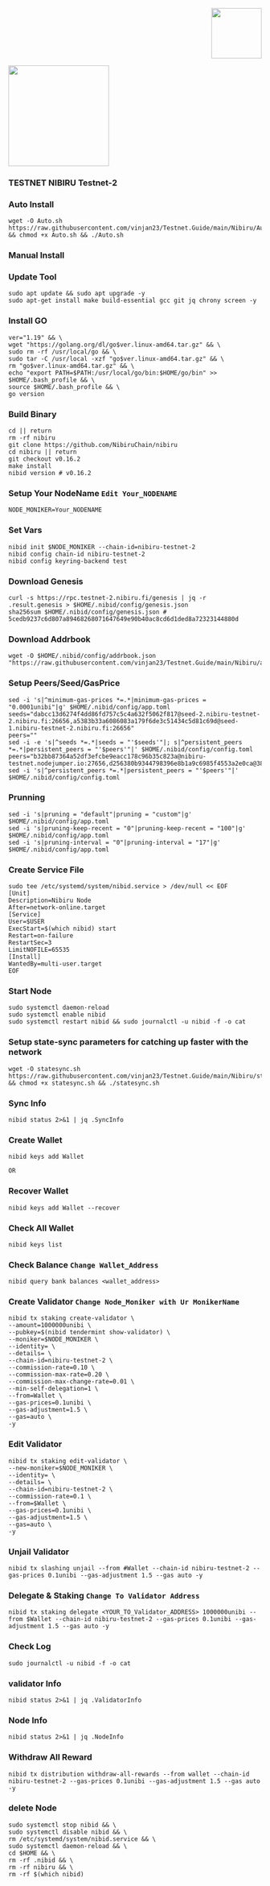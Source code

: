 <p align="right">
  <img height="100" height="auto" src="https://user-images.githubusercontent.com/108977419/207516348-c160303a-57b0-4149-8118-b0d7785dfde8.jpg">
</p

 <p align="center">
 <img height="200" height="auto" src="https://pbs.twimg.com/profile_images/1556857504394526721/OyWtRrNP_400x400.jpg">
 
  
  
### TESTNET NIBIRU Testnet-2
  
### Auto Install
```
wget -O Auto.sh https://raw.githubusercontent.com/vinjan23/Testnet.Guide/main/Nibiru/Auto.sh && chmod +x Auto.sh && ./Auto.sh
```

### Manual Install
  
### Update Tool
  ```
sudo apt update && sudo apt upgrade -y
sudo apt-get install make build-essential gcc git jq chrony screen -y
```
### Install GO
```
ver="1.19" && \
wget "https://golang.org/dl/go$ver.linux-amd64.tar.gz" && \
sudo rm -rf /usr/local/go && \
sudo tar -C /usr/local -xzf "go$ver.linux-amd64.tar.gz" && \
rm "go$ver.linux-amd64.tar.gz" && \
echo "export PATH=$PATH:/usr/local/go/bin:$HOME/go/bin" >> $HOME/.bash_profile && \
source $HOME/.bash_profile && \
go version
```

 ### Build Binary
 
```
cd || return
rm -rf nibiru
git clone https://github.com/NibiruChain/nibiru
cd nibiru || return
git checkout v0.16.2
make install
nibid version # v0.16.2
```

### Setup Your NodeName `Edit Your_NODENAME`

```
NODE_MONIKER=Your_NODENAME 
```

### Set Vars
```
nibid init $NODE_MONIKER --chain-id=nibiru-testnet-2
nibid config chain-id nibiru-testnet-2
nibid config keyring-backend test
```

### Download Genesis
```
curl -s https://rpc.testnet-2.nibiru.fi/genesis | jq -r .result.genesis > $HOME/.nibid/config/genesis.json
sha256sum $HOME/.nibid/config/genesis.json # 5cedb9237c6d807a89468268071647649e90b40ac8cd6d1ded8a72323144880d

```

### Download Addrbook
```
wget -O $HOME/.nibid/config/addrbook.json "https://raw.githubusercontent.com/vinjan23/Testnet.Guide/main/Nibiru/addrbook.json"
```

### Setup Peers/Seed/GasPrice
```
sed -i 's|^minimum-gas-prices *=.*|minimum-gas-prices = "0.0001unibi"|g' $HOME/.nibid/config/app.toml
seeds="dabcc13d6274f4dd86fd757c5c4a632f5062f817@seed-2.nibiru-testnet-2.nibiru.fi:26656,a5383b33a6086083a179f6de3c51434c5d81c69d@seed-1.nibiru-testnet-2.nibiru.fi:26656"
peers=""
sed -i -e 's|^seeds *=.*|seeds = "'$seeds'"|; s|^persistent_peers *=.*|persistent_peers = "'$peers'"|' $HOME/.nibid/config/config.toml
peers="b32bb87364a52df3efcbe9eacc178c96b35c823a@nibiru-testnet.nodejumper.io:27656,d256380b9344798396e8b1a9c6985f4553a2e0ca@38.242.219.209:26656,52dacee88cf2b6dc8f6e2c1876880bf370796e72@185.219.142.214:39656,32ba0f7eb69b7b984281b1b189bf1aa022915776@142.132.128.132:36656,858ddaf58e566918591802ba04ce3647c5b01707@65.109.106.91:15656,b6db04994c6eac1721014b74288c47bea5fd4870@31.223.32.35:13656,35b0fd0c923fe48bc44f5af70e999982c2c4bb9b@45.8.133.179:26656,e8633047d8eeebcfcb54f67e9f980c74cad91ed3@217.76.49.64:26656,bd5ec98a09b278a01f1f1a201ba22eea807d2731@65.21.170.3:36656,38d128d24e7d9cbdd80227004a7ca0fa129109b5@65.109.92.148:60656,2ec6cb2a83c178fb490a992a3bd6a5c142c3fc61@135.181.20.30:26656,140221bb147d287a11e6abeb0649c78f8bef2a08@65.109.160.183:12656,ae0036bf4c7d33412a655b036d5bfd37a2aa1b72@65.21.237.241:46656,80030d5945eef7519407d047479d40a2f2bf1fe6@65.109.92.241:11036,977da259c89314700aaadbbe1d9d4da1a50bf643@194.163.135.104:26656,98032241ea61ca6ac066b8fa508baace6678a7a3@190.2.155.67:26656,4216b5d77242b70a0c9009345b903cdc5e347b54@188.166.189.29:39656,8ff8d3effc84c1e5d7bdff36d8921875f7436bcd@65.108.13.185:26858,c08c4d5060697a644838403329be5742bdb4c67f@65.109.92.240:11036,c7f3b61275dc16993c39a1ebc9f6cb5895d11d56@148.251.43.226:46656,7643ed772567e8e69ec1dab94bbdb848043d49f2@34.138.219.117:26656,d67d2bae772c3d44123a7495d56c568a185717f8@213.239.216.252:27656,4028996039d167bfff0590c93fecd950b70c7545@144.126.152.61:26656,32c587c3d9329e6c13c5cd7797eb46b30b628bca@95.217.211.70:12656,bfe4fc33622ca87f9dca188d4a205091b2bd5587@194.163.131.165:26656,0e6b2ec046c7652437a4ae9929dc72782e3ff215@149.28.95.188:26656,95fc1114efeb871c8c28e575923f673ab5b4dba6@109.123.241.109:26656,72a84166fbd6b92d8a772843026cf6a2cd97ffbe@65.109.60.19:46656,057575aaba01d578810021497abe41a74e99075f@84.46.245.176:26656,676a3ce38875bc0ff3a507c507fafa958b9115d0@5.75.136.149:26656,db8f75471ac073b201e0bd56bdaf1bd6c3760c5c@65.109.87.135:13656,b59cb14086b4861eaef6ba9bb335bd44b0f76119@161.97.150.231:26656,3ab57cd651641e80ce82c7b046931bacf638d3f0@167.235.204.231:26656,baf08cf4803c8a5f7d8d026edf65847ae9f29904@85.190.254.137:26656,d2f74fce9d5f33664ebec534b2557a94e67b5232@154.53.59.87:39656,d1f7c37c2df69166e1ffa2ed1b5870427cd17479@23.92.69.78:27656,4537639e8685efe2382c6de93c25eb4f2cca91f9@207.244.239.218:26656,8d22a2251a5fe84ac136bb7aaada10842d121d43@94.250.252.208:26656,e08089921baf39382920a4028db9e5eebd82f3d7@142.132.199.236:21656,51fa995380dad2abf39b828aeb1d0a710a0029f6@80.79.6.64:26656,b502caa5e8071c14179c562a328bb2a096f6b44a@141.94.139.233:30656,c72e69f79dddf63d5c5d8fda2777d313500e8264@82.208.22.68:26656,c484bcbd2045a63dd6d943319179e856041182e3@142.132.151.35:15652,45a72fda58fcc7d0e1c30271d672884778d3b3da@88.210.6.216:12656,c7ca297adbaa2bb780f6940ad06ca4c1e25bbe01@31.187.74.92:26656,3c68ddbae55f3279efc8a6948cb77cefa384d7b6@5.161.105.29:39656,e67a32bac3086bced94e28d4489f005a4ce48fca@185.244.180.84:39656"
sed -i 's|^persistent_peers *=.*|persistent_peers = "'$peers'"|' $HOME/.nibid/config/config.toml
```

### Prunning
```
sed -i 's|pruning = "default"|pruning = "custom"|g' $HOME/.nibid/config/app.toml
sed -i 's|pruning-keep-recent = "0"|pruning-keep-recent = "100"|g' $HOME/.nibid/config/app.toml
sed -i 's|pruning-interval = "0"|pruning-interval = "17"|g' $HOME/.nibid/config/app.toml
```

### Create Service File
```
sudo tee /etc/systemd/system/nibid.service > /dev/null << EOF
[Unit]
Description=Nibiru Node
After=network-online.target
[Service]
User=$USER
ExecStart=$(which nibid) start
Restart=on-failure
RestartSec=3
LimitNOFILE=65535
[Install]
WantedBy=multi-user.target
EOF
```

### Start Node
```
sudo systemctl daemon-reload
sudo systemctl enable nibid
sudo systemctl restart nibid && sudo journalctl -u nibid -f -o cat
```

### Setup state-sync parameters for catching up faster with the network 
```
wget -O statesync.sh https://raw.githubusercontent.com/vinjan23/Testnet.Guide/main/Nibiru/statesync.sh && chmod +x statesync.sh && ./statesync.sh
```
  
### Sync Info
```
nibid status 2>&1 | jq .SyncInfo
```

### Create Wallet
```
nibid keys add Wallet
```

`OR`
  
### Recover Wallet
```
nibid keys add Wallet --recover
```

### Check All Wallet
```
nibid keys list
```
  
### Check Balance `Change Wallet_Address`
```
nibid query bank balances <wallet_address>
```
  
### Create Validator `Change Node_Moniker with Ur MonikerName`
```
nibid tx staking create-validator \
--amount=1000000unibi \
--pubkey=$(nibid tendermint show-validator) \
--moniker=$NODE_MONIKER \
--identity= \
--details= \
--chain-id=nibiru-testnet-2 \
--commission-rate=0.10 \
--commission-max-rate=0.20 \
--commission-max-change-rate=0.01 \
--min-self-delegation=1 \
--from=Wallet \
--gas-prices=0.1unibi \
--gas-adjustment=1.5 \
--gas=auto \
-y 
```
  
### Edit Validator
```
nibid tx staking edit-validator \
--new-moniker=$NODE_MONIKER \
--identity= \
--details= \
--chain-id=nibiru-testnet-2 \
--commission-rate=0.1 \
--from=$Wallet \
--gas-prices=0.1unibi \
--gas-adjustment=1.5 \
--gas=auto \
-y 
```

### Unjail Validator
```
nibid tx slashing unjail --from #Wallet --chain-id nibiru-testnet-2 --gas-prices 0.1unibi --gas-adjustment 1.5 --gas auto -y 
```

### Delegate & Staking `Change To Validator Address`
```
nibid tx staking delegate <YOUR_TO_Validator_ADDRESS> 1000000unibi --from $Wallet --chain-id nibiru-testnet-2 --gas-prices 0.1unibi --gas-adjustment 1.5 --gas auto -y 
```

### Check Log
```
sudo journalctl -u nibid -f -o cat
```

### validator Info
```
nibid status 2>&1 | jq .ValidatorInfo
```

### Node Info
```
nibid status 2>&1 | jq .NodeInfo
```

### Withdraw All Reward
```
nibid tx distribution withdraw-all-rewards --from wallet --chain-id nibiru-testnet-2 --gas-prices 0.1unibi --gas-adjustment 1.5 --gas auto -y 
```

### delete Node
```
sudo systemctl stop nibid && \
sudo systemctl disable nibid && \
rm /etc/systemd/system/nibid.service && \
sudo systemctl daemon-reload && \
cd $HOME && \
rm -rf .nibid && \
rm -rf nibiru && \
rm -rf $(which nibid)
```








  
  
  
  









